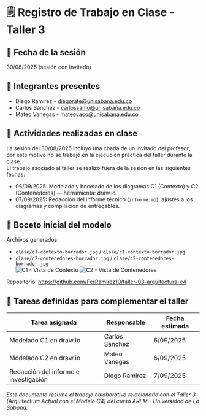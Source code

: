 # 🗒️ Registro de Trabajo en Clase - Taller 3

## 📆 Fecha de la sesión
30/08/2025 (sesión con invitado)

## 👥 Integrantes presentes
- Diego Ramírez - diegorate@unisabana.edu.co  
- Carlos Sánchez - carlossanlo@unisabana.edu.co  
- Mateo Vanegas - mateovaco@unisabana.edu.co

## 🧠 Actividades realizadas en clase
La sesión del 30/08/2025 incluyó una charla de un invitado del profesor; por este motivo no se trabajó en la ejecución práctica del taller durante la clase.  
El trabajo asociado al taller se realizó fuera de la sesión en las siguientes fechas:
- 06/09/2025: Modelado y bocetado de los diagramas C1 (Contexto) y C2 (Contenedores) — herramienta: draw.io.  
- 07/09/2025: Redacción del informe técnico (`informe.md`), ajustes a los diagramas y compilación de entregables.

## 🧩 Boceto inicial del modelo
Archivos generados:
- `clase/c1-contexto-borrador.jpg` / `clase/c1-contexto-borrador.jpg`  
- `clase/c2-contenedores-borrador.jpg` / `clase/c2-contenedores-borrador.jpg`  
![C1 - Vista de Contexto](c1-contexto-borrador.png)
![C2 - Vista de Contenedores](c2-contenedores-borrador.png)


Repositorio: https://github.com/FerRamirez10/taller-03-arquitectura-c4

## 🔁 Tareas definidas para complementar el taller

| Tarea asignada                          | Responsable      | Fecha estimada |
|-----------------------------------------|------------------|----------------|
| Modelado C1 en draw.io                  | Carlos Sánchez   | 6/09/2025     |
| Modelado C2 en draw.io                  | Mateo Vanegas    | 6/09/2025     |
| Redacción del informe e investigación   | Diego Ramírez    | 7/09/2025     |

_Este documento resume el trabajo colaborativo relacionado con el Taller 3 (Arquitectura Actual con el Modelo C4) del curso AREM - Universidad de La Sabana._
